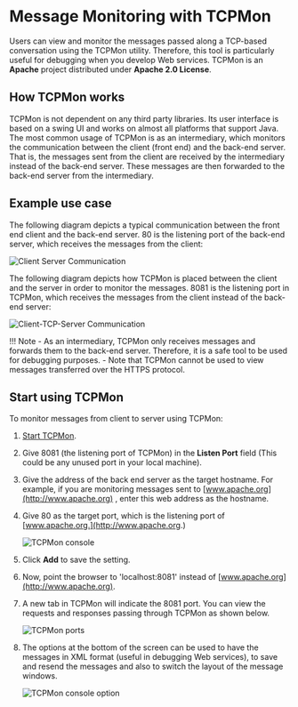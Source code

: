 # Message Monitoring with TCPMon

Users can view and monitor the messages passed along a TCP-based conversation using the TCPMon utility. Therefore, this tool is particularly useful for debugging when you develop Web services. TCPMon is an **Apache** project distributed under **Apache 2.0 License**.

## How TCPMon works

TCPMon is not dependent on any third party libraries. Its user interface is based on a swing UI and works on almost all platforms that support Java. The most common usage of TCPMon is as an intermediary, which monitors the communication between the client (front end) and the back-end server. That is, the messages sent from the client are received by the intermediary instead of the back-end server. These messages are then forwarded to the back-end server from the intermediary.

## Example use case

The following diagram depicts a typical communication between the front
end client and the back-end server. 80 is the listening port of the back-end server, which receives the messages from the client:  

![Client Server Communication]({{base_path}}/assets/img/integrate/tcp/client-server-communication.png)

The following diagram depicts how TCPMon is placed between the client
and the server in order to monitor the messages. 8081 is the listening
port in TCPMon, which receives the messages from the client instead of
the back-end server:

![Client-TCP-Server Communication]({{base_path}}/assets/img/integrate/tcp/client-tcp-server-communication.png)

!!! Note
    -   As an intermediary, TCPMon only receives messages and forwards them to the back-end server. Therefore, it is a safe tool to be used for debugging purposes.
    -   Note that TCPMon cannot be used to view messages transferred over the HTTPS protocol.

## Start using TCPMon

To monitor messages from client to server using TCPMon:

1.  [Start TCPMon]({{base_path}}/observe-and-manage/classic-observability-tcp/starting-tcp-mon).
2.  Give 8081 (the listening port of TCPMon) in the **Listen Port**
    field (This could be any unused port in your local machine).
3.  Give the address of the back end server as the target hostname. For
    example, if you are monitoring messages sent to
    [www.apache.org](http://www.apache.org) , enter this web address as
    the hostname.
4.  Give 80 as the target port, which is the listening port of
    [www.apache.org.](http://www.apache.org.)  

    ![TCPMon console]({{base_path}}/assets/img/integrate/tcp/tcpmon-admin-console.png)

5.  Click **Add** to save the setting.
6.  Now, point the browser to 'localhost:8081' instead of [www.apache.org](http://www.apache.org).
7.  A new tab in TCPMon will indicate the 8081 port. You can view the
    requests and responses passing through TCPMon as shown below.  

    ![TCPMon ports]({{base_path}}/assets/img/integrate/tcp/tcpmon-port8081-console.png)

8.  The options at the bottom of the screen can be used to have the
    messages in XML format (useful in debugging Web services), to save
    and resend the messages and also to switch the layout of the message
    windows.

    ![TCPMon console option]({{base_path}}/assets/img/integrate/tcp/tcp-console-options.png)
